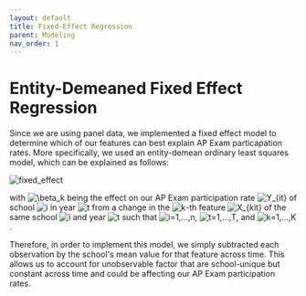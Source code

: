 ```yaml
---
layout: default
title: Fixed-Effect Regression 
parent: Modeling 
nav_order: 1
---
```


# Entity-Demeaned Fixed Effect Regression 

Since we are using panel data, we implemented a fixed effect model to determine which of our features can best explain AP Exam particapation rates. More specifically, we used an entity-demean ordinary least squares model, which can be explained as follows:  


![fixed_effect](../../../assets/images/fixed_effect.png)

with ![\beta_k](https://latex.codecogs.com/svg.image?\small&space;\beta_{k}) being the effect on our AP Exam participation rate ![Y_{it}](https://latex.codecogs.com/svg.image?\small&space;Y_{it}) of school ![i](https://latex.codecogs.com/svg.image?\small&space;i) in year 
![t](https://latex.codecogs.com/svg.image?\small&space;t) from a change in the ![k](https://latex.codecogs.com/svg.image?\small&space;k)-th feature ![X_{kit}](https://latex.codecogs.com/svg.image?\small&space;X_{kit}) of the same school ![i](https://latex.codecogs.com/svg.image?\small&space;i) and year ![t](https://latex.codecogs.com/svg.image?\small&space;t) such that ![i=1,...,n](https://latex.codecogs.com/svg.image?\small&space;i&space;=&space;1,...,n), ![t=1,...,T](https://latex.codecogs.com/svg.image?\small&space;t=1,...,T), and ![k=1,...,K](https://latex.codecogs.com/svg.image?\small&space;k=1,...,K). 

Therefore, in order to implement this model, we simply subtracted each observation by the school's mean value for that feature across time. This allows us to account for unobservable factor that are school-unique but constant across time and could be affecting our AP Exam participation rates. 
